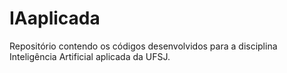# IAaplicada
Repositório contendo os códigos desenvolvidos para a disciplina Inteligência Artificial aplicada da UFSJ.
